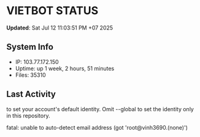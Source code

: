 # VIETBOT STATUS
**Updated**: Sat Jul 12 11:03:51 PM +07 2025

## System Info
- IP: 103.77.172.150
- Uptime: up 1 week, 2 hours, 51 minutes
- Files: 35310

## Last Activity

to set your account's default identity.
Omit --global to set the identity only in this repository.

fatal: unable to auto-detect email address (got 'root@vinh3690.(none)')

